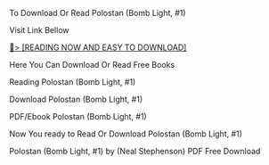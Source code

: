To Download Or Read Polostan (Bomb Light, #1)

Visit Link Bellow

<a href="https://uk.ebookarea.xyz/?book=199793426-polostan">📖&gt; [READING NOW AND EASY TO DOWNLOAD]</a>

Here You Can Download Or Read Free Books

Reading Polostan (Bomb Light, #1)

Download Polostan (Bomb Light, #1)

PDF/Ebook Polostan (Bomb Light, #1)

Now You ready to Read Or Download Polostan (Bomb Light, #1)

Polostan (Bomb Light, #1) by (Neal Stephenson) PDF Free Download
